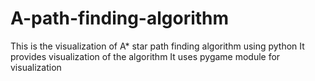 # A-path-finding-algorithm
This is the visualization of A* star path finding algorithm using python
It provides visualization of the algorithm
It uses pygame module for visualization 
